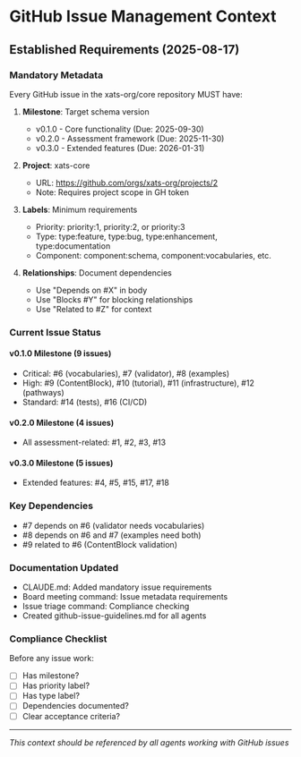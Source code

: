# GitHub Issue Management Context

## Established Requirements (2025-08-17)

### Mandatory Metadata
Every GitHub issue in the xats-org/core repository MUST have:

1. **Milestone**: Target schema version
   - v0.1.0 - Core functionality (Due: 2025-09-30)
   - v0.2.0 - Assessment framework (Due: 2025-11-30)
   - v0.3.0 - Extended features (Due: 2026-01-31)

2. **Project**: xats-core
   - URL: https://github.com/orgs/xats-org/projects/2
   - Note: Requires project scope in GH token

3. **Labels**: Minimum requirements
   - Priority: priority:1, priority:2, or priority:3
   - Type: type:feature, type:bug, type:enhancement, type:documentation
   - Component: component:schema, component:vocabularies, etc.

4. **Relationships**: Document dependencies
   - Use "Depends on #X" in body
   - Use "Blocks #Y" for blocking relationships
   - Use "Related to #Z" for context

### Current Issue Status

#### v0.1.0 Milestone (9 issues)
- Critical: #6 (vocabularies), #7 (validator), #8 (examples)
- High: #9 (ContentBlock), #10 (tutorial), #11 (infrastructure), #12 (pathways)
- Standard: #14 (tests), #16 (CI/CD)

#### v0.2.0 Milestone (4 issues)
- All assessment-related: #1, #2, #3, #13

#### v0.3.0 Milestone (5 issues)
- Extended features: #4, #5, #15, #17, #18

### Key Dependencies
- #7 depends on #6 (validator needs vocabularies)
- #8 depends on #6 and #7 (examples need both)
- #9 related to #6 (ContentBlock validation)

### Documentation Updated
- CLAUDE.md: Added mandatory issue requirements
- Board meeting command: Issue metadata requirements
- Issue triage command: Compliance checking
- Created github-issue-guidelines.md for all agents

### Compliance Checklist
Before any issue work:
- [ ] Has milestone?
- [ ] Has priority label?
- [ ] Has type label?
- [ ] Dependencies documented?
- [ ] Clear acceptance criteria?

---
*This context should be referenced by all agents working with GitHub issues*